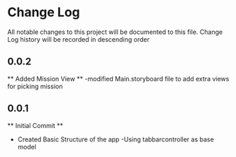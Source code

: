 # Change Log
All notable changes to this project will be documented to this file.
Change Log history will be recorded in descending order

## 0.0.2
** Added Mission View **
-modified Main.storyboard file to add extra views for picking mission


## 0.0.1
** Initial Commit **
- Created Basic Structure of the app
-Using tabbarcontroller as base model